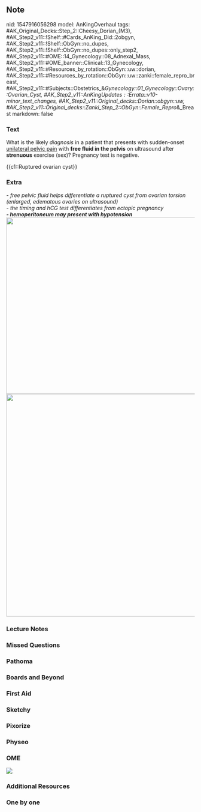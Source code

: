 ## Note
nid: 1547916056298
model: AnKingOverhaul
tags: #AK_Original_Decks::Step_2::Cheesy_Dorian_(M3), #AK_Step2_v11::!Shelf::#Cards_AnKing_Did::2obgyn, #AK_Step2_v11::!Shelf::ObGyn::no_dupes, #AK_Step2_v11::!Shelf::ObGyn::no_dupes::only_step2, #AK_Step2_v11::#OME::14_Gynecology::08_Adnexal_Mass, #AK_Step2_v11::#OME_banner::Clinical::13_Gynecology, #AK_Step2_v11::#Resources_by_rotation::ObGyn::uw::dorian, #AK_Step2_v11::#Resources_by_rotation::ObGyn::uw::zanki::female_repro_breast, #AK_Step2_v11::#Subjects::Obstetrics_&_Gynecology::01_Gynecology::Ovary::Ovarian_Cyst, #AK_Step2_v11::$AnKingUpdates::$Errata::v10-minor_text_changes, #AK_Step2_v11::Original_decks::Dorian::obgyn::uw, #AK_Step2_v11::Original_decks::Zanki_Step_2::ObGyn::Female_Repro_&_Breast
markdown: false

### Text
What is the likely <i>diagnosis</i> in a patient that presents with
sudden-onset <u>unilateral pelvic pain</u> with <b>free fluid in
the pelvis</b> on ultrasound after <b>strenuous</b> exercise (sex)?
Pregnancy test is negative.
<div>
  {{c1::Ruptured ovarian cyst}}
</div>

### Extra
<div>
  <i>- free pelvic fluid helps differentiate a ruptured cyst from
  ovarian torsion (enlarged, edematous ovaries on ultrasound)</i>
</div>
<div>
  <div>
    <i>- the timing and hCG test differentiates from ectopic
    pregnancy</i>
  </div>
  <div>
    <i><b>- hemoperitoneum may present with hypotension</b></i>
  </div>
  <div>
    <div>
      <i><img src="gonna%20be%20a%20rough%20one_1606536512074.png"
      class="" style="height: 470px; width: 511px;"></i>
    </div>
  </div>
</div>
<div><img class="" src="paste-32130650341377.jpg" style=
"font-style: italic; height: 593px; width: 511px;"></div>

### Lecture Notes


### Missed Questions


### Pathoma


### Boards and Beyond


### First Aid


### Sketchy


### Pixorize


### Physeo


### OME
<div class="ome-widget">
  <a href=
  "https://onlinemeded.org/spa/gynecology?ref=anki"><img src=
  "_OME_AnkiFlashcards_Topic_5.png"></a>
</div>

### Additional Resources


### One by one

